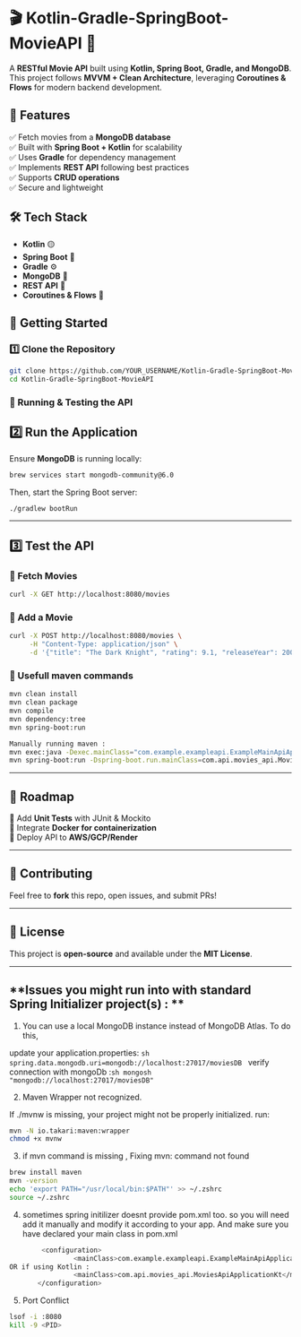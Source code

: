 # 🎬 Kotlin-Gradle-SpringBoot-MovieAPI 🚀  

A **RESTful Movie API** built using **Kotlin, Spring Boot, Gradle, and MongoDB**.  
This project follows **MVVM + Clean Architecture**, leveraging **Coroutines & Flows** for modern backend development.  

## 📌 Features  
✅ Fetch movies from a **MongoDB database**  
✅ Built with **Spring Boot + Kotlin** for scalability  
✅ Uses **Gradle** for dependency management  
✅ Implements **REST API** following best practices  
✅ Supports **CRUD operations**  
✅ Secure and lightweight  

## 🛠️ Tech Stack  
- **Kotlin** 🟡  
- **Spring Boot** 🌱  
- **Gradle** ⚙️  
- **MongoDB** 🍃  
- **REST API** 📡  
- **Coroutines & Flows** 🔄  

## 🚀 Getting Started  

### 1️⃣ Clone the Repository  
```sh
git clone https://github.com/YOUR_USERNAME/Kotlin-Gradle-SpringBoot-MovieAPI.git
cd Kotlin-Gradle-SpringBoot-MovieAPI
```

### **📌 Running & Testing the API**  

## **2️⃣ Run the Application**  
Ensure **MongoDB** is running locally:  

```sh
brew services start mongodb-community@6.0
```

Then, start the Spring Boot server:  

```sh
./gradlew bootRun
```

---

## **3️⃣ Test the API**  

### **📍 Fetch Movies**  
```sh
curl -X GET http://localhost:8080/movies
```

### **📍 Add a Movie**  
```sh
curl -X POST http://localhost:8080/movies \
     -H "Content-Type: application/json" \
     -d '{"title": "The Dark Knight", "rating": 9.1, "releaseYear": 2008}'
```

### **📍 Usefull maven commands**  
```sh
mvn clean install
mvn clean package
mvn compile
mvn dependency:tree
mvn spring-boot:run

Manually running maven : 
mvn exec:java -Dexec.mainClass="com.example.exampleapi.ExampleMainApiApplication"
mvn spring-boot:run -Dspring-boot.run.mainClass=com.api.movies_api.MoviesApiApplicationKt


```
---

## **🎯 Roadmap**  
🔹 Add **Unit Tests** with JUnit & Mockito  
🔹 Integrate **Docker for containerization**  
🔹 Deploy API to **AWS/GCP/Render**  

---

## **🤝 Contributing**  
Feel free to **fork** this repo, open issues, and submit PRs!  

---

## **📜 License**  
This project is **open-source** and available under the **MIT License**.  

---

## **Issues you might run into with standard Spring Initializer project(s) : **

1. You can use a local MongoDB instance instead of MongoDB Atlas. To do this, 

update your application.properties: ```sh spring.data.mongodb.uri=mongodb://localhost:27017/moviesDB ```
verify connection with mongoDb :```sh mongosh "mongodb://localhost:27017/moviesDB" ```

2.  Maven Wrapper not recognized. 

If ./mvnw is missing, your project might not be properly initialized.
run:
```sh 
mvn -N io.takari:maven:wrapper 
chmod +x mvnw
```
3. if mvn command is missing , Fixing mvn: command not found
```sh 
brew install maven
mvn -version
echo 'export PATH="/usr/local/bin:$PATH"' >> ~/.zshrc
source ~/.zshrc
```
4. sometimes spring initilizer doesnt provide pom.xml too. so you will need add it manually and modify it according to your app. 
And make sure you have declared your main class in pom.xml
```sh 
        <configuration>
                <mainClass>com.example.exampleapi.ExampleMainApiApplication</mainClass>
OR if using Kotlin : 
                <mainClass>com.api.movies_api.MoviesApiApplicationKt</mainClass>
       </configuration>

```

5. Port Conflict
```sh 
lsof -i :8080
kill -9 <PID>
```


